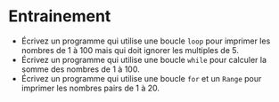 # Entrainement

- Écrivez un programme qui utilise une boucle `loop` pour imprimer les nombres de 1 à 100 mais qui doit ignorer les multiples de 5.
- Écrivez un programme qui utilise une boucle `while` pour calculer la somme des nombres de 1 à 100.
- Écrivez un programme qui utilise une boucle `for` et un `Range` pour imprimer les nombres pairs de 1 à 20.
